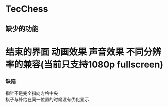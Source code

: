 # TecChess
## 缺少的功能
结束的界面 动画效果 声音效果 不同分辨率的兼容(当前只支持1080p fullscreen)
=======
### 缺陷
指针不是完全指向方格中央  
棋子与补给在同一位置的时候没有优化显示
